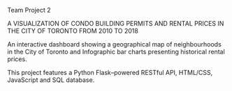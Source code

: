 Team Project 2 

A VISUALIZATION OF CONDO BUILDING PERMITS AND RENTAL PRICES IN THE CITY OF TORONTO FROM 2010 TO 2018
  
  An interactive dashboard showing a geographical map of neighbourhoods in the City of Toronto and Infographic bar charts presenting historical rental prices.
  
  This project features a Python Flask–powered RESTful API, HTML/CSS, JavaScript and SQL database. 
